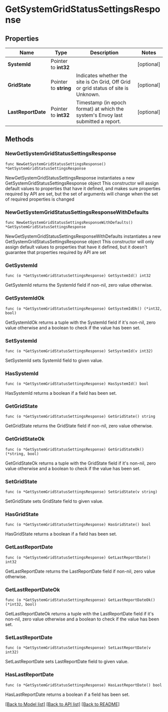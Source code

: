 # GetSystemGridStatusSettingsResponse

## Properties

Name | Type | Description | Notes
------------ | ------------- | ------------- | -------------
**SystemId** | Pointer to **int32** |  | [optional] 
**GridState** | Pointer to **string** | Indicates whether the site is On Grid, Off Grid or grid status of site is Unknown. | [optional] 
**LastReportDate** | Pointer to **int32** | Timestamp (in epoch format) at which the system&#39;s Envoy last submitted a report. | [optional] 

## Methods

### NewGetSystemGridStatusSettingsResponse

`func NewGetSystemGridStatusSettingsResponse() *GetSystemGridStatusSettingsResponse`

NewGetSystemGridStatusSettingsResponse instantiates a new GetSystemGridStatusSettingsResponse object
This constructor will assign default values to properties that have it defined,
and makes sure properties required by API are set, but the set of arguments
will change when the set of required properties is changed

### NewGetSystemGridStatusSettingsResponseWithDefaults

`func NewGetSystemGridStatusSettingsResponseWithDefaults() *GetSystemGridStatusSettingsResponse`

NewGetSystemGridStatusSettingsResponseWithDefaults instantiates a new GetSystemGridStatusSettingsResponse object
This constructor will only assign default values to properties that have it defined,
but it doesn't guarantee that properties required by API are set

### GetSystemId

`func (o *GetSystemGridStatusSettingsResponse) GetSystemId() int32`

GetSystemId returns the SystemId field if non-nil, zero value otherwise.

### GetSystemIdOk

`func (o *GetSystemGridStatusSettingsResponse) GetSystemIdOk() (*int32, bool)`

GetSystemIdOk returns a tuple with the SystemId field if it's non-nil, zero value otherwise
and a boolean to check if the value has been set.

### SetSystemId

`func (o *GetSystemGridStatusSettingsResponse) SetSystemId(v int32)`

SetSystemId sets SystemId field to given value.

### HasSystemId

`func (o *GetSystemGridStatusSettingsResponse) HasSystemId() bool`

HasSystemId returns a boolean if a field has been set.

### GetGridState

`func (o *GetSystemGridStatusSettingsResponse) GetGridState() string`

GetGridState returns the GridState field if non-nil, zero value otherwise.

### GetGridStateOk

`func (o *GetSystemGridStatusSettingsResponse) GetGridStateOk() (*string, bool)`

GetGridStateOk returns a tuple with the GridState field if it's non-nil, zero value otherwise
and a boolean to check if the value has been set.

### SetGridState

`func (o *GetSystemGridStatusSettingsResponse) SetGridState(v string)`

SetGridState sets GridState field to given value.

### HasGridState

`func (o *GetSystemGridStatusSettingsResponse) HasGridState() bool`

HasGridState returns a boolean if a field has been set.

### GetLastReportDate

`func (o *GetSystemGridStatusSettingsResponse) GetLastReportDate() int32`

GetLastReportDate returns the LastReportDate field if non-nil, zero value otherwise.

### GetLastReportDateOk

`func (o *GetSystemGridStatusSettingsResponse) GetLastReportDateOk() (*int32, bool)`

GetLastReportDateOk returns a tuple with the LastReportDate field if it's non-nil, zero value otherwise
and a boolean to check if the value has been set.

### SetLastReportDate

`func (o *GetSystemGridStatusSettingsResponse) SetLastReportDate(v int32)`

SetLastReportDate sets LastReportDate field to given value.

### HasLastReportDate

`func (o *GetSystemGridStatusSettingsResponse) HasLastReportDate() bool`

HasLastReportDate returns a boolean if a field has been set.


[[Back to Model list]](../README.md#documentation-for-models) [[Back to API list]](../README.md#documentation-for-api-endpoints) [[Back to README]](../README.md)


